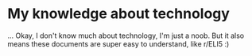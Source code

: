 # My knowledge about technology
... Okay, I don't know much about technology, I'm just a noob. But it also means these documents are super easy to understand, like r/ELI5 :)
